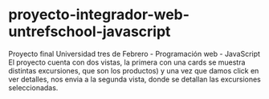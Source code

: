 # proyecto-integrador-web-untrefschool-javascript
Proyecto final Universidad tres de Febrero - Programación web - JavaScript
El proyecto cuenta con dos vistas, la primera con una cards se muestra distintas excursiones, que son los productos) y una vez que damos click en ver detalles, nos envia a la segunda vista, donde se detallan las excursiones seleccionadas.
